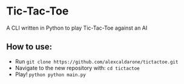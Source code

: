# Tic-Tac-Toe
A CLI written in Python to play Tic-Tac-Toe against an AI


## How to use:

- Run ```git clone https://github.com/alexcaldarone/tictactoe.git```
- Navigate to the new repository with: ```cd tictactoe```
- Play! ```python python main.py``` 
